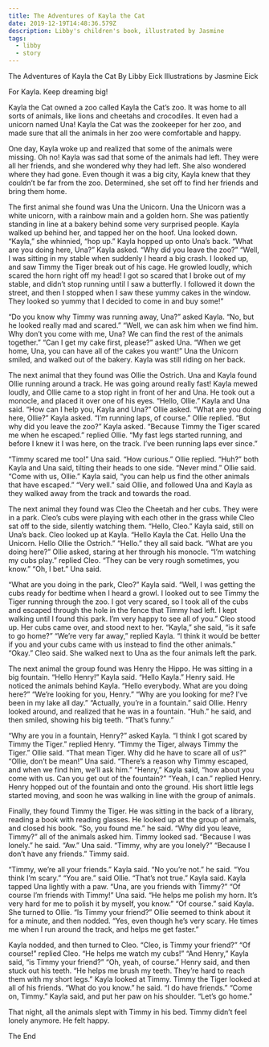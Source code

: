 ```yaml
---
title: The Adventures of Kayla the Cat
date: 2019-12-19T14:48:36.579Z
description: Libby's children's book, illustrated by Jasmine
tags:
  - libby
  - story
---
```

The Adventures of Kayla the Cat
By Libby Eick
Illustrations by Jasmine Eick

For Kayla. Keep dreaming big!

Kayla the Cat owned a zoo called Kayla the Cat’s zoo. It was home to all sorts of animals, like lions and cheetahs and crocodiles. It even had a unicorn named Una! Kayla the Cat was the zookeeper for her zoo, and made sure that all the animals in her zoo were comfortable and happy.

One day, Kayla woke up and realized that some of the animals were missing. Oh no! Kayla was sad that some of the animals had left. They were all her friends, and she wondered why they had left. She also wondered where they had gone. Even though it was a big city, Kayla knew that they couldn’t be far from the zoo. Determined, she set off to find her friends and bring them home.

The first animal she found was Una the Unicorn. Una the Unicorn was a white unicorn, with a rainbow main and a golden horn. She was patiently standing in line at a bakery behind some very surprised people. Kayla walked up behind her, and tapped her on the hoof. Una looked down. “Kayla,” she whinnied, “hop up.”
Kayla hopped up onto Una’s back. “What are you doing here, Una?” Kayla asked. “Why did you leave the zoo?”
“Well, I was sitting in my stable when suddenly I heard a big crash. I looked up, and saw Timmy the Tiger break out of his cage. He growled loudly, which scared the horn right off my head! I got so scared that I broke out of my stable, and didn’t stop running until I saw a butterfly. I followed it down the street, and then I stopped when I saw these yummy cakes in the window. They looked so yummy that I decided to come in and buy some!”

“Do you know why Timmy was running away, Una?” asked Kayla.
“No, but he looked really mad and scared.”
“Well, we can ask him when we find him. Why don’t you come with me, Una? We can find the rest of the animals together.”
“Can I get my cake first, please?” asked Una.
“When we get home, Una, you can have all of the cakes you want!”
Una the Unicorn smiled, and walked out of the bakery. Kayla was still riding on her back.

The next animal that they found was Ollie the Ostrich. Una and Kayla found Ollie running around a track. He was going around really fast! Kayla mewed loudly, and Ollie came to a stop right in front of her and Una. He took out a monocle, and placed it over one of his eyes. “Hello, Ollie.” Kayla and Una said.
“How can I help you, Kayla and Una?” Ollie asked.
“What are you doing here, Ollie?” Kayla asked. “I’m running laps, of course.” Ollie replied.
“But why did you leave the zoo?” Kayla asked. “Because Timmy the Tiger scared me when he
escaped.” replied Ollie. “My fast legs started running, and before I knew it I was here, on the track. I’ve been running laps ever since.”

“Timmy scared me too!” Una said.
“How curious.” Ollie replied.
“Huh?” both Kayla and Una said, tilting their
heads to one side.
“Never mind.” Ollie said.
“Come with us, Ollie.” Kayla said, “you can
help us find the other animals that have escaped.” “Very well.” said Ollie, and followed Una and
Kayla as they walked away from the track and towards the road.

The next animal they found was Cleo the Cheetah and her cubs. They were in a park. Cleo’s cubs were playing with each other in the grass while Cleo sat off to the side, silently watching them. “Hello, Cleo.” Kayla said, still on Una’s back.
Cleo looked up at Kayla. “Hello Kayla the Cat. Hello Una the Unicorn. Hello Ollie the Ostrich.”
“Hello.” they all said back.
“What are you doing here?” Ollie asked, staring at her through his monocle.
“I’m watching my cubs play.” replied Cleo. “They can be very rough sometimes, you know.”
“Oh, I bet.” Una said.

“What are you doing in the park, Cleo?” Kayla said.
“Well, I was getting the cubs ready for bedtime when I heard a growl. I looked out to see Timmy the Tiger running through the zoo. I got very scared, so I took all of the cubs and escaped through the hole in the fence that Timmy had left. I kept walking until I found this park. I’m very happy to see all of you.”
Cleo stood up. Her cubs came over, and stood next to her. “Kayla,” she said, “is it safe to go home?”
“We’re very far away,” replied Kayla. “I think it would be better if you and your cubs came with us instead to find the other animals.”
“Okay.” Cleo said. She walked next to Una as the four animals left the park.

The next animal the group found was Henry the Hippo. He was sitting in a big fountain. “Hello Henry!” Kayla said.
“Hello Kayla.” Henry said. He noticed the animals behind Kayla. “Hello everybody. What are you doing here?”
“We’re looking for you, Henry.”
“Why are you looking for me? I’ve been in my lake all day.”
“Actually, you’re in a fountain.” said Ollie.
Henry looked around, and realized that he was in a fountain. “Huh.” he said, and then smiled, showing his big teeth. “That’s funny.”

“Why are you in a fountain, Henry?” asked Kayla.
“I think I got scared by Timmy the Tiger.” replied Henry.
“Timmy the Tiger, always Timmy the Tiger.” Ollie said. “That mean Tiger. Why did he have to scare all of us?”
“Ollie, don’t be mean!” Una said. “There’s a reason why Timmy escaped, and when we find him, we’ll ask him.”
“Henry,” Kayla said, “how about you come with us. Can you get out of the fountain?”
“Yeah, I can.” replied Henry.
Henry hopped out of the fountain and onto the ground. His short little legs started moving, and soon he was walking in line with the group of animals.

Finally, they found Timmy the Tiger. He was sitting in the back of a library, reading a book with reading glasses. He looked up at the group of animals, and closed his book. “So, you found me.” he said.
“Why did you leave, Timmy?” all of the animals asked him.
Timmy looked sad. “Because I was lonely.” he said.
“Aw.” Una said. “Timmy, why are you lonely?” “Because I don’t have any friends.” Timmy said.

“Timmy, we’re all your friends.” Kayla said. “No you’re not.” he said. “You think I’m scary.” “You are.” said Ollie.
“That’s not true.” Kayla said.
Kayla tapped Una lightly with a paw. “Una, are you friends with Timmy?”
“Of course I’m friends with Timmy!” Una said. “He helps me polish my horn. It’s very hard for me to polish it by myself, you know.”
“Of course.” said Kayla. She turned to Ollie. “Is Timmy your friend?”
Ollie seemed to think about it for a minute, and then nodded. “Yes, even though he’s very scary. He times me when I run around the track, and helps me get faster.”

Kayla nodded, and then turned to Cleo. “Cleo, is Timmy your friend?”
“Of course!” replied Cleo. “He helps me watch my cubs!”
“And Henry,” Kayla said, “is Timmy your friend?”
“Oh, yeah, of course.” Henry said, and then stuck out his teeth. “He helps me brush my teeth. They’re hard to reach them with my short legs.”
Kayla looked at Timmy. Timmy the Tiger looked at all of his friends. “What do you know.” he said. “I do have friends.”
“Come on, Timmy.” Kayla said, and put her paw on his shoulder. “Let’s go home.”

That night, all the animals slept with Timmy in his bed. Timmy didn’t feel lonely anymore. He felt happy.

The End
